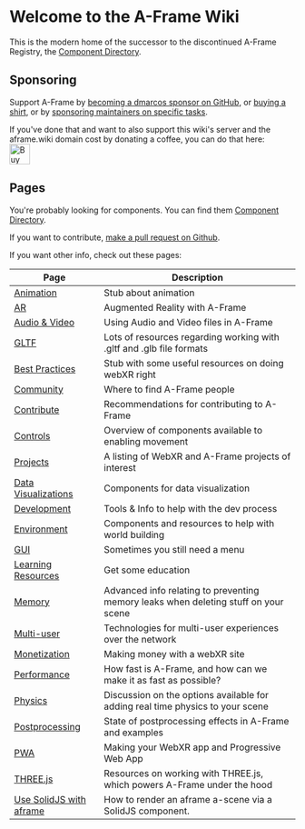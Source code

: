 # Welcome to the A-Frame Wiki

This is the modern home of the successor to the discontinued A-Frame Registry, the [Component Directory](https://aframe.wiki/en/#!pages/component-directory.md).

## Sponsoring

Support A-Frame by <a href="https://github.com/sponsors/dmarcos">becoming a dmarcos sponsor on GitHub</a>, or <a href="https://cottonbureau.com/products/a-frame-og#/9479538/tee-men-standard-tee-vintage-black-tri-blend-s">buying a shirt</a>, or by [sponsoring maintainers on specific tasks](https://github.com/c-frame/sponsorship).

If you've done that and want to also support this wiki's server and the aframe.wiki domain cost by donating a coffee, you can do that here:<br>
<a href='https://ko-fi.com/C0C33CWNA' target='_blank'><img height='36' style='border:0px;height:36px;' src='https://cdn.ko-fi.com/cdn/kofi2.png?v=2' border='0' alt='Buy Me a Coffee at ko-fi.com' /></a>

## Pages
You're probably looking for components. You can find them [Component Directory](/en/#!pages/component-directory.md).

If you want to contribute, [make a pull request on Github](https://github.com/c-frame/aframewiki).

If you want other info, check out these pages:

| Page                                        | Description                                                                         |
|---------------------------------------------|-------------------------------------------------------------------------------------|
| [Animation](pages/animation.md)             | Stub about animation                                                                |
| [AR](pages/ar.md)                           | Augmented Reality with A-Frame                                                      |
| [Audio & Video](pages/audio-video.md)       | Using Audio and Video files in A-Frame                                              |
| [GLTF](pages/gltf.md)                       | Lots of resources regarding working with .gltf and .glb file formats                |
| [Best Practices](pages/best-practices.md)   | Stub with some useful resources on doing webXR right                                |
| [Community](pages/community.md)             | Where to find A-Frame people                                                        |
| [Contribute](pages/contribute.md)           | Recommendations for contributing to A-Frame                                         |
| [Controls](pages/controls.md)               | Overview of components available to enabling movement                               |
| [Projects](pages/projects.md)               | A listing of WebXR and A-Frame projects of interest                                 |
| [Data Visualizations](pages/data-vis.md)    | Components for data visualization                                                   |
| [Development](pages/dev.md)                 | Tools & Info to help with the dev process                                           |
| [Environment](pages/environment.md)         | Components and resources to help with world building                                |
| [GUI](pages/gui.md)                         | Sometimes you still need a menu                                                     |
| [Learning Resources](pages/learn.md)        | Get some education                                                                  |
| [Memory](pages/memory.md)                   | Advanced info relating to preventing memory leaks when deleting stuff on your scene |
| [Multi-user](pages/multiuser.md)            | Technologies for multi-user experiences over the network                            |
| [Monetization](pages/monetization.md)       | Making money with a webXR site                                                      |
| [Performance](pages/performance.md)         | How fast is A-Frame, and how can we make it as fast as possible?                    |
| [Physics](pages/physics.md)                 | Discussion on the options available for adding real time physics to your scene      |
| [Postprocessing](pages/postprocessing.md)   | State of postprocessing effects in A-Frame and examples                             |
| [PWA](pages/pwa.md)                         | Making your WebXR app and Progressive Web App                                       |
| [THREE.js](pages/three.md)                  | Resources on working with THREE.js, which powers A-Frame under the hood             |
| [Use SolidJS with aframe](pages/solidjs.md) | How to render an aframe a-scene via a SolidJS component.                            |

